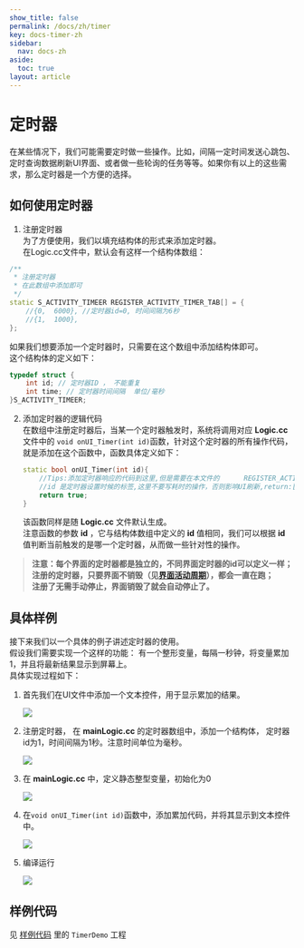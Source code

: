 ```yaml
---
show_title: false
permalink: /docs/zh/timer
key: docs-timer-zh
sidebar:
  nav: docs-zh
aside:
  toc: true
layout: article
---
```

# <span id = "timer">定时器</span>
在某些情况下，我们可能需要定时做一些操作。比如，间隔一定时间发送心跳包、定时查询数据刷新UI界面、或者做一些轮询的任务等等。如果你有以上的这些需求，那么定时器是一个方便的选择。
## 如何使用定时器
1. 注册定时器  
   为了方便使用，我们以填充结构体的形式来添加定时器。  
在Logic.cc文件中，默认会有这样一个结构体数组：  
```c++
/**
 * 注册定时器
 * 在此数组中添加即可
 */
static S_ACTIVITY_TIMEER REGISTER_ACTIVITY_TIMER_TAB[] = {
	//{0,  6000}, //定时器id=0, 时间间隔为6秒
	//{1,  1000},
};
```
如果我们想要添加一个定时器时，只需要在这个数组中添加结构体即可。  
这个结构体的定义如下：
```c++
typedef struct {
	int id; // 定时器ID ， 不能重复
	int time; // 定时器时间间隔  单位/毫秒
}S_ACTIVITY_TIMEER;
```
2. 添加定时器的逻辑代码  
   在数组中注册定时器后，当某一个定时器触发时，系统将调用对应 **Logic.cc** 文件中的 `void onUI_Timer(int id)`函数，针对这个定时器的所有操作代码，就是添加在这个函数中，函数具体定义如下：  
   ```c++
   static bool onUI_Timer(int id){
       //Tips:添加定时器响应的代码到这里,但是需要在本文件的      REGISTER_ACTIVITY_TIMER_TAB 数组中 注册
       //id 是定时器设置时候的标签,这里不要写耗时的操作，否则影响UI刷新,return:[true] 继续运行定时器;[false] 停止运行当前定时器
       return true;
   }
   ```
   该函数同样是随 **Logic.cc** 文件默认生成。  
   注意函数的参数 **id** ，它与结构体数组中定义的 **id** 值相同，我们可以根据 **id** 值判断当前触发的是哪一个定时器，从而做一些针对性的操作。

> **注意：每个界面的定时器都是独立的，不同界面定时器的id可以定义一样；<br/>注册的定时器，只要界面不销毁（见[界面活动周期](activity_life_cycle)），都会一直在跑；<br/>注册了无需手动停止，界面销毁了就会自动停止了。**

##  具体样例  
接下来我们以一个具体的例子讲述定时器的使用。  
假设我们需要实现一个这样的功能： 有一个整形变量，每隔一秒钟，将变量累加1，并且将最新结果显示到屏幕上。    
具体实现过程如下：
1. 首先我们在UI文件中添加一个文本控件，用于显示累加的结果。    

    ![](assets/timer/example_text.png)  
2. 注册定时器， 在 **mainLogic.cc** 的定时器数组中，添加一个结构体， 定时器id为1，时间间隔为1秒。注意时间单位为毫秒。

    ![](assets/timer/example_struct.png)
    
3. 在 **mainLogic.cc** 中，定义静态整型变量，初始化为0   
    
    ![](assets/timer/example_cout.png)  
4. 在`void onUI_Timer(int id)`函数中，添加累加代码，并将其显示到文本控件中。  
    
    ![](assets/timer/example_timer.png)
5. 编译运行   
    
    ![](assets/timer/example_preview.png)  

## 样例代码  
 见 [样例代码](demo_download#demo_download) 里的 `TimerDemo` 工程